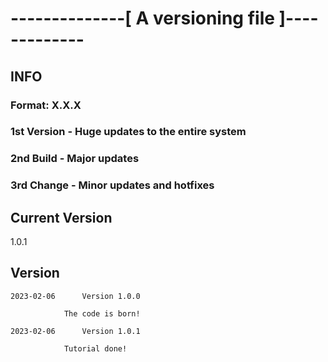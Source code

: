 # --------------[ A versioning file ]-------------
## INFO
### Format:         X.X.X
### 1st             Version - Huge updates to the entire system
### 2nd             Build - Major updates
### 3rd             Change - Minor updates and hotfixes

## Current Version
1.0.1

## Version
	2023-02-06		Version 1.0.0

				The code is born!
	
	2023-02-06		Version 1.0.1

				Tutorial done!